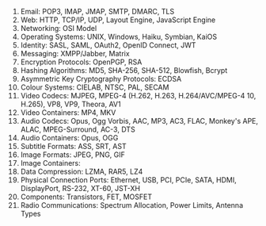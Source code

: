1. Email: POP3, IMAP, JMAP, SMTP, DMARC, TLS
2. Web: HTTP, TCP/IP, UDP, Layout Engine, JavaScript Engine
3. Networking: OSI Model
4. Operating Systems: UNIX, Windows, Haiku, Symbian, KaiOS
5. Identity: SASL, SAML, OAuth2, OpenID Connect, JWT
6. Messaging: XMPP/Jabber, Matrix
7. Encryption Protocols: OpenPGP, RSA
8. Hashing Algorithms: MD5, SHA-256, SHA-512, Blowfish, Bcrypt
9. Asymmetric Key Cryptography Protocols: ECDSA
10. Colour Systems: CIELAB, NTSC, PAL, SECAM
11. Video Codecs: MJPEG, MPEG-4 (H.262, H.263, H.264/AVC/MPEG-4 10, H.265), VP8, VP9, Theora, AV1
12. Video Containers: MP4, MKV
13. Audio Codecs: Opus, Ogg Vorbis, AAC, MP3, AC3, FLAC, Monkey's APE, ALAC, MPEG-Surround, AC-3, DTS
14. Audio Containers: Opus, OGG
15. Subtitle Formats: ASS, SRT, AST
16. Image Formats: JPEG, PNG, GIF
17. Image Containers:
18. Data Compression: LZMA, RAR5, LZ4
19. Physical Connection Ports: Ethernet, USB, PCI, PCIe, SATA, HDMI, DisplayPort, RS-232, XT-60, JST-XH
20. Components: Transistors, FET, MOSFET
21. Radio Communications: Spectrum Allocation, Power Limits, Antenna Types